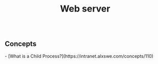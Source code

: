 <center> <h1>Web server</h1> </center>
<br></br
<center> <h2>Concepts</h2> </center>
- [What is a Child Process?](https://intranet.alxswe.com/concepts/110)
